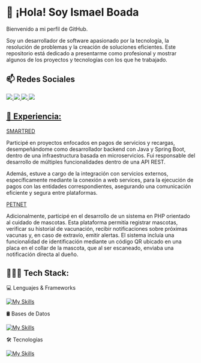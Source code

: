 # 👋 ¡Hola! Soy Ismael Boada

Bienvenido a mi perfil de GitHub. 

Soy un desarrollador de software apasionado por la tecnología, la resolución de problemas y la creación de soluciones eficientes. Este repositorio está dedicado a presentarme como profesional y mostrar algunos de los proyectos y tecnologías con los que he trabajado.


## 📫 Redes Sociales

<a href="https://www.linkedin.com/in/ismael-boada-00159a204/">
<img src="https://img.shields.io/badge/LinkedIn-0077B5?style=for-the-badge&logo=linkedin&logoColor=white" />
<a href="https://www.instagram.com/ja_ismael/?next=%2F">
<img src="https://img.shields.io/badge/Instagram-E4405F?style=for-the-badge&logo=instagram&logoColor=white" />
<a href="https://www.facebook.com/ismael.boada.9">
<img src="https://img.shields.io/badge/Facebook-1877F2?style=for-the-badge&logo=facebook&logoColor=white
" />
<a href="https://wa.me/593998607003">
<img src="https://img.shields.io/badge/WhatsApp-25D366?style=for-the-badge&logo=whatsapp&logoColor=white"/>


## 💼 Experiencia:

[SMARTRED](https://plataforma.smartred-comunicaciones.com/)

Participé en proyectos enfocados en pagos de servicios y recargas, desempeñándome como desarrollador backend con Java y Spring Boot, dentro de una infraestructura basada en microservicios. Fui responsable del desarrollo de múltiples funcionalidades dentro de una API REST.

Además, estuve a cargo de la integración con servicios externos, específicamente mediante la conexión a web services, para la ejecución de pagos con las entidades correspondientes, asegurando una comunicación eficiente y segura entre plataformas.


[PETNET](https://petnet.ec/)

Adicionalmente, participé en el desarrollo de un sistema en PHP orientado al cuidado de mascotas. Esta plataforma permitía registrar mascotas, verificar su historial de vacunación, recibir notificaciones sobre próximas vacunas y, en caso de extravío, emitir alertas. El sistema incluía una funcionalidad de identificación mediante un código QR ubicado en una placa en el collar de la mascota, que al ser escaneado, enviaba una notificación directa al dueño.



## 👨🏻‍💻 Tech Stack:

💻 Lenguajes & Frameworks 

[![My Skills](https://skillicons.dev/icons?i=java,php,cs,spring,laravel)](https://skillicons.dev)

🛢 Bases de Datos 

[![My Skills](https://skillicons.dev/icons?i=postgres,mysql,mongodb)](https://skillicons.dev)

🛠️ Tecnologías 

[![My Skills](https://skillicons.dev/icons?i=linux,docker,postman,idea,html,firebase)](https://skillicons.dev)

